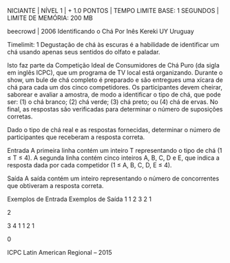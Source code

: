 NICIANTE | NÍVEL 1 | + 1.0 PONTOS | TEMPO LIMITE BASE: 1 SEGUNDOS | LIMITE DE MEMÓRIA: 200 MB

beecrowd | 2006
Identificando o Chá
Por Inês Kereki UY Uruguay

Timelimit: 1
Degustação de chá às escuras é a habilidade de identificar um chá usando apenas seus sentidos do olfato e paladar.

Isto faz parte da Competição Ideal de Consumidores de Chá Puro (da sigla em inglês ICPC), que um programa de TV local está organizando. Durante o show, um bule de chá completo é preparado e são entregues uma xícara de chá para cada um dos cinco competidores. Os participantes devem cheirar, saborear e avaliar a amostra, de modo a identificar o tipo de chá, que pode ser: (1) o chá branco; (2) chá verde; (3) chá preto; ou (4) chá de ervas. No final, as respostas são verificadas para determinar o número de suposições corretas.

Dado o tipo de chá real e as respostas fornecidas, determinar o número de participantes que receberam a resposta correta.

Entrada
A primeira linha contém um inteiro T representando o tipo de chá (1 ≤ T ≤ 4). A segunda linha contém cinco inteiros A, B, C, D e E, que indica a resposta dada por cada competidor (1 ≤ A, B, C, D, E ≤ 4).

Saída
A saída contém um inteiro representando o número de concorrentes que obtiveram a resposta correta.

Exemplos de Entrada Exemplos de Saída
1
1 2 3 2 1

2

3
4 1 1 2 1

0

ICPC Latin American Regional – 2015
